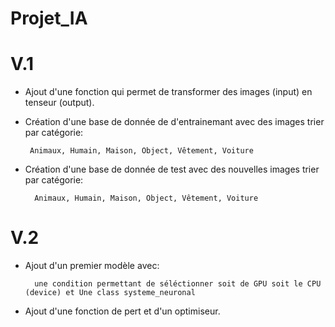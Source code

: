 # Projet_IA
# V.1
 - Ajout d'une fonction qui permet de transformer des images (input) en tenseur (output).
 - Création d'une base de donnée de d'entrainemant avec des images trier par catégorie:
 
        Animaux, Humain, Maison, Object, Vêtement, Voiture
- Création d'une base de donnée de test avec des nouvelles images trier par catégorie:

        Animaux, Humain, Maison, Object, Vêtement, Voiture
# V.2
- Ajout d'un premier modèle avec:

        une condition permettant de séléctionner soit de GPU soit le CPU (device) et Une class systeme_neuronal
- Ajout d'une fonction de pert et d'un optimiseur.